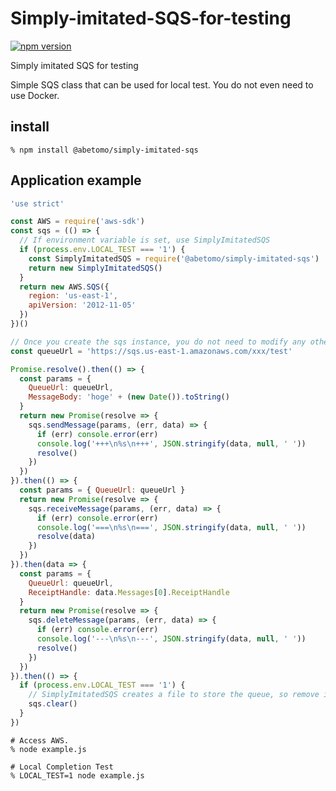# Simply-imitated-SQS-for-testing

[![npm version](https://badge.fury.io/js/%40abetomo%2Fsimply-imitated-sqs.svg)](https://badge.fury.io/js/%40abetomo%2Fsimply-imitated-sqs)

Simply imitated SQS for testing

Simple SQS class that can be used for local test.
You do not even need to use Docker.

## install
```
% npm install @abetomo/simply-imitated-sqs
```

## Application example
```javascript
'use strict'

const AWS = require('aws-sdk')
const sqs = (() => {
  // If environment variable is set, use SimplyImitatedSQS
  if (process.env.LOCAL_TEST === '1') {
    const SimplyImitatedSQS = require('@abetomo/simply-imitated-sqs')
    return new SimplyImitatedSQS()
  }
  return new AWS.SQS({
    region: 'us-east-1',
    apiVersion: '2012-11-05'
  })
})()

// Once you create the sqs instance, you do not need to modify any other code.
const queueUrl = 'https://sqs.us-east-1.amazonaws.com/xxx/test'

Promise.resolve().then(() => {
  const params = {
    QueueUrl: queueUrl,
    MessageBody: 'hoge' + (new Date()).toString()
  }
  return new Promise(resolve => {
    sqs.sendMessage(params, (err, data) => {
      if (err) console.error(err)
      console.log('+++\n%s\n+++', JSON.stringify(data, null, ' '))
      resolve()
    })
  })
}).then(() => {
  const params = { QueueUrl: queueUrl }
  return new Promise(resolve => {
    sqs.receiveMessage(params, (err, data) => {
      if (err) console.error(err)
      console.log('===\n%s\n===', JSON.stringify(data, null, ' '))
      resolve(data)
    })
  })
}).then(data => {
  const params = {
    QueueUrl: queueUrl,
    ReceiptHandle: data.Messages[0].ReceiptHandle
  }
  return new Promise(resolve => {
    sqs.deleteMessage(params, (err, data) => {
      if (err) console.error(err)
      console.log('---\n%s\n---', JSON.stringify(data, null, ' '))
      resolve()
    })
  })
}).then(() => {
  if (process.env.LOCAL_TEST === '1') {
    // SimplyImitatedSQS creates a file to store the queue, so remove it.
    sqs.clear()
  }
})
```

```
# Access AWS.
% node example.js

# Local Completion Test
% LOCAL_TEST=1 node example.js
```
